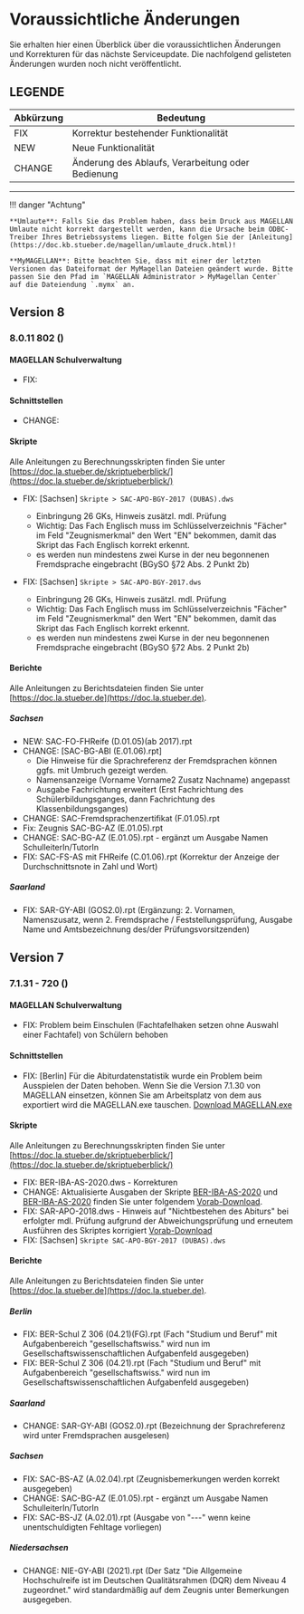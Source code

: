 # Voraussichtliche Änderungen

Sie erhalten hier einen Überblick über die voraussichtlichen Änderungen und Korrekturen für das nächste Serviceupdate. Die nachfolgend gelisteten Änderungen wurden noch nicht veröffentlicht.

## LEGENDE

Abkürzung | Bedeutung
--------- | ---------
FIX       | Korrektur bestehender Funktionalität
NEW       | Neue Funktionalität
CHANGE    | Änderung des Ablaufs, Verarbeitung oder Bedienung

---

!!! danger "Achtung"

    **Umlaute**: Falls Sie das Problem haben, dass beim Druck aus MAGELLAN Umlaute nicht korrekt dargestellt werden, kann die Ursache beim ODBC-Treiber Ihres Betriebssystems liegen. Bitte folgen Sie der [Anleitung](https://doc.kb.stueber.de/magellan/umlaute_druck.html)!

    **MyMAGELLAN**: Bitte beachten Sie, dass mit einer der letzten Versionen das Dateiformat der MyMagellan Dateien geändert wurde. Bitte passen Sie den Pfad im `MAGELLAN Administrator > MyMagellan Center` auf die Dateiendung `.mymx` an.

## Version 8

### 8.0.11 802 ()

#### MAGELLAN Schulverwaltung

* FIX: 

#### Schnittstellen

* CHANGE: 

#### Skripte
  
Alle Anleitungen zu Berechnungsskripten finden Sie unter [https://doc.la.stueber.de/skriptueberblick/](https://doc.la.stueber.de/skriptueberblick/)

* FIX: [Sachsen] `Skripte > SAC-APO-BGY-2017 (DUBAS).dws`
  * Einbringung 26 GKs, Hinweis zusätzl. mdl. Prüfung
  * Wichtig: Das Fach Englisch muss im Schlüsselverzeichnis "Fächer" im Feld "Zeugnismerkmal" den Wert "EN" bekommen, damit das Skript das Fach Englisch korrekt erkennt.
  * es werden nun mindestens zwei Kurse in der neu begonnenen Fremdsprache eingebracht (BGySO §72 Abs. 2 Punkt 2b)

* FIX: [Sachsen] `Skripte > SAC-APO-BGY-2017.dws`
  * Einbringung 26 GKs, Hinweis zusätzl. mdl. Prüfung
  * Wichtig: Das Fach Englisch muss im Schlüsselverzeichnis "Fächer" im Feld "Zeugnismerkmal" den Wert "EN" bekommen, damit das Skript das Fach Englisch korrekt erkennt.
  * es werden nun mindestens zwei Kurse in der neu begonnenen Fremdsprache eingebracht (BGySO §72 Abs. 2 Punkt 2b)

#### Berichte

Alle Anleitungen zu Berichtsdateien finden Sie unter [https://doc.la.stueber.de](https://doc.la.stueber.de).

##### Sachsen

* NEW: SAC-FO-FHReife (D.01.05)(ab 2017).rpt
* CHANGE: [SAC-BG-ABI (E.01.06).rpt] 
  * Die Hinweise für die Sprachreferenz der Fremdsprachen können ggfs. mit Umbruch gezeigt werden.
  * Namensanzeige (Vorname Vorname2 Zusatz Nachname) angepasst
  * Ausgabe Fachrichtung erweitert (Erst Fachrichtung des Schülerbildungsganges, dann Fachrichtung des Klassenbildungsganges)
* CHANGE: SAC-Fremdsprachenzertifikat (F.01.05).rpt
* Fix: Zeugnis SAC-BG-AZ (E.01.05).rpt
* CHANGE: SAC-BG-AZ (E.01.05).rpt - ergänzt um Ausgabe Namen SchulleiterIn/TutorIn
* FIX: SAC-FS-AS mit FHReife (C.01.06).rpt  (Korrektur der Anzeige der Durchschnittsnote in Zahl und Wort)

##### Saarland

* FIX: SAR-GY-ABI (GOS2.0).rpt (Ergänzung: 2. Vornamen, Namenszusatz, wenn 2. Fremdsprache / Feststellungsprüfung, Ausgabe Name und Amtsbezeichnung des/der Prüfungsvorsitzenden)

## Version 7

### 7.1.31 - 720 ()

#### MAGELLAN Schulverwaltung

* FIX: Problem beim Einschulen (Fachtafelhaken setzen ohne Auswahl einer Fachtafel) von Schülern behoben

#### Schnittstellen

* FIX: [Berlin] Für die Abiturdatenstatistik wurde ein Problem beim Ausspielen der Daten behoben. Wenn Sie die Version 7.1.30 von MAGELLAN einsetzen, können Sie am Arbeitsplatz von dem aus exportiert wird die MAGELLAN.exe tauschen. [Download MAGELLAN.exe](https://my.hidrive.com/lnk/85yJiIJU)

#### Skripte
  
Alle Anleitungen zu Berechnungsskripten finden Sie unter [https://doc.la.stueber.de/skriptueberblick/](https://doc.la.stueber.de/skriptueberblick/)

* FIX: BER-IBA-AS-2020.dws - Korrekturen
* CHANGE: Aktualisierte Ausgaben der Skripte [BER-IBA-AS-2020](https://doc.la.stueber.de/03.ber/ber-iba-hj-2020dws/) und [BER-IBA-AS-2020](https://doc.la.stueber.de/03.ber/ber-iba-as-2020dws/) finden Sie unter folgendem [Vorab-Download](https://my.hidrive.com/lnk/IByJi3hD).
* FIX: SAR-APO-2018.dws - Hinweis auf "Nichtbestehen des Abiturs" bei erfolgter mdl. Prüfung aufgrund der Abweichungsprüfung und erneutem Ausführen des Skriptes korrigiert [Vorab-Download](https://my.hidrive.com/lnk/DaypC5gW)
* FIX: [Sachsen] `Skripte SAC-APO-BGY-2017 (DUBAS).dws` 

#### Berichte

Alle Anleitungen zu Berichtsdateien finden Sie unter [https://doc.la.stueber.de](https://doc.la.stueber.de).

##### Berlin

* FIX: BER-Schul Z 306 (04.21)(FG).rpt (Fach "Studium und Beruf" mit Aufgabenbereich "gesellschaftswiss." wird nun im Gesellschaftswissenschaftlichen Aufgabenfeld ausgegeben)
* FIX: BER-Schul Z 306 (04.21).rpt (Fach "Studium und Beruf" mit Aufgabenbereich "gesellschaftswiss." wird nun im Gesellschaftswissenschaftlichen Aufgabenfeld ausgegeben)

##### Saarland

* CHANGE: SAR-GY-ABI (GOS2.0).rpt (Bezeichnung der Sprachreferenz wird unter Fremdsprachen ausgelesen)

##### Sachsen

* FIX: SAC-BS-AZ (A.02.04).rpt (Zeugnisbemerkungen werden korrekt ausgegeben)
* CHANGE: SAC-BG-AZ (E.01.05).rpt - ergänzt um Ausgabe Namen SchulleiterIn/TutorIn
* FIX: SAC-BS-JZ (A.02.01).rpt (Ausgabe von "---" wenn keine unentschuldigten Fehltage vorliegen)

##### Niedersachsen

* CHANGE: NIE-GY-ABI (2021).rpt (Der Satz "Die Allgemeine Hochschulreife ist im Deutschen Qualitätsrahmen (DQR) dem Niveau 4 zugeordnet." wird standardmäßig auf dem Zeugnis unter Bemerkungen ausgegeben.